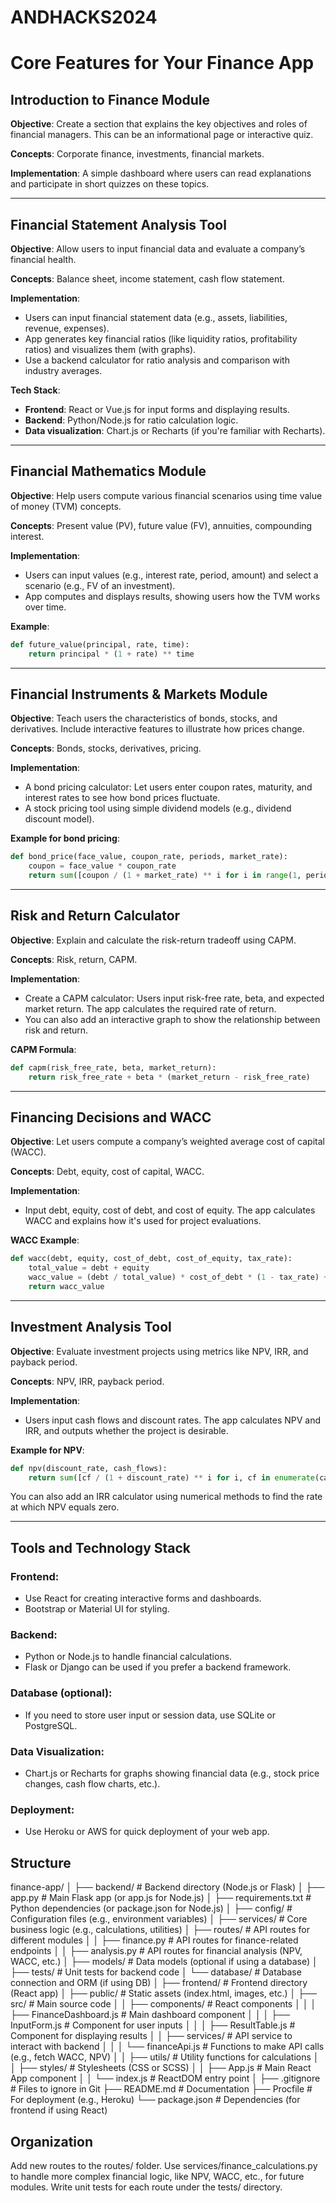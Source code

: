 # ANDHACKS2024

# Core Features for Your Finance App

## Introduction to Finance Module

**Objective**: Create a section that explains the key objectives and roles of financial managers. This can be an informational page or interactive quiz.

**Concepts**: Corporate finance, investments, financial markets.

**Implementation**: A simple dashboard where users can read explanations and participate in short quizzes on these topics.

---

## Financial Statement Analysis Tool

**Objective**: Allow users to input financial data and evaluate a company’s financial health.

**Concepts**: Balance sheet, income statement, cash flow statement.

**Implementation**:
- Users can input financial statement data (e.g., assets, liabilities, revenue, expenses).
- App generates key financial ratios (like liquidity ratios, profitability ratios) and visualizes them (with graphs).
- Use a backend calculator for ratio analysis and comparison with industry averages.

**Tech Stack**:
- **Frontend**: React or Vue.js for input forms and displaying results.
- **Backend**: Python/Node.js for ratio calculation logic.
- **Data visualization**: Chart.js or Recharts (if you're familiar with Recharts).

---

## Financial Mathematics Module

**Objective**: Help users compute various financial scenarios using time value of money (TVM) concepts.

**Concepts**: Present value (PV), future value (FV), annuities, compounding interest.

**Implementation**:
- Users can input values (e.g., interest rate, period, amount) and select a scenario (e.g., FV of an investment).
- App computes and displays results, showing users how the TVM works over time.

**Example**:

```python
def future_value(principal, rate, time):
    return principal * (1 + rate) ** time
```

---

## Financial Instruments & Markets Module

**Objective**: Teach users the characteristics of bonds, stocks, and derivatives. Include interactive features to illustrate how prices change.

**Concepts**: Bonds, stocks, derivatives, pricing.

**Implementation**:
- A bond pricing calculator: Let users enter coupon rates, maturity, and interest rates to see how bond prices fluctuate.
- A stock pricing tool using simple dividend models (e.g., dividend discount model).

**Example for bond pricing**:

```python
def bond_price(face_value, coupon_rate, periods, market_rate):
    coupon = face_value * coupon_rate
    return sum([coupon / (1 + market_rate) ** i for i in range(1, periods + 1)]) + face_value / (1 + market_rate) ** periods
```

---

## Risk and Return Calculator

**Objective**: Explain and calculate the risk-return tradeoff using CAPM.

**Concepts**: Risk, return, CAPM.

**Implementation**:
- Create a CAPM calculator: Users input risk-free rate, beta, and expected market return. The app calculates the required rate of return.
- You can also add an interactive graph to show the relationship between risk and return.

**CAPM Formula**:

```python
def capm(risk_free_rate, beta, market_return):
    return risk_free_rate + beta * (market_return - risk_free_rate)
```

---

## Financing Decisions and WACC

**Objective**: Let users compute a company’s weighted average cost of capital (WACC).

**Concepts**: Debt, equity, cost of capital, WACC.

**Implementation**:
- Input debt, equity, cost of debt, and cost of equity. The app calculates WACC and explains how it's used for project evaluations.

**WACC Example**:

```python
def wacc(debt, equity, cost_of_debt, cost_of_equity, tax_rate):
    total_value = debt + equity
    wacc_value = (debt / total_value) * cost_of_debt * (1 - tax_rate) + (equity / total_value) * cost_of_equity
    return wacc_value
```

---

## Investment Analysis Tool

**Objective**: Evaluate investment projects using metrics like NPV, IRR, and payback period.

**Concepts**: NPV, IRR, payback period.

**Implementation**:
- Users input cash flows and discount rates. The app calculates NPV and IRR, and outputs whether the project is desirable.

**Example for NPV**:

```python
def npv(discount_rate, cash_flows):
    return sum([cf / (1 + discount_rate) ** i for i, cf in enumerate(cash_flows)])
```

You can also add an IRR calculator using numerical methods to find the rate at which NPV equals zero.

---

## Tools and Technology Stack

### Frontend:
- Use React for creating interactive forms and dashboards.
- Bootstrap or Material UI for styling.

### Backend:
- Python or Node.js to handle financial calculations.
- Flask or Django can be used if you prefer a backend framework.

### Database (optional):
- If you need to store user input or session data, use SQLite or PostgreSQL.

### Data Visualization:
- Chart.js or Recharts for graphs showing financial data (e.g., stock price changes, cash flow charts, etc.).

### Deployment:
- Use Heroku or AWS for quick deployment of your web app.

## Structure
finance-app/
│
├── backend/                   # Backend directory (Node.js or Flask)
│   ├── app.py                 # Main Flask app (or app.js for Node.js)
│   ├── requirements.txt       # Python dependencies (or package.json for Node.js)
│   ├── config/                # Configuration files (e.g., environment variables)
│   ├── services/              # Core business logic (e.g., calculations, utilities)
│   ├── routes/                # API routes for different modules
│   │   ├── finance.py         # API routes for finance-related endpoints
│   │   ├── analysis.py        # API routes for financial analysis (NPV, WACC, etc.)
│   ├── models/                # Data models (optional if using a database)
│   ├── tests/                 # Unit tests for backend code
│   └── database/              # Database connection and ORM (if using DB)
│
├── frontend/                  # Frontend directory (React app)
│   ├── public/                # Static assets (index.html, images, etc.)
│   ├── src/                   # Main source code
│   │   ├── components/        # React components
│   │   │   ├── FinanceDashboard.js  # Main dashboard component
│   │   │   ├── InputForm.js   # Component for user inputs
│   │   │   ├── ResultTable.js # Component for displaying results
│   │   ├── services/          # API service to interact with backend
│   │   │   └── financeApi.js  # Functions to make API calls (e.g., fetch WACC, NPV)
│   │   ├── utils/             # Utility functions for calculations
│   │   ├── styles/            # Stylesheets (CSS or SCSS)
│   │   ├── App.js             # Main React App component
│   │   └── index.js           # ReactDOM entry point
│
├── .gitignore                 # Files to ignore in Git
├── README.md                  # Documentation
├── Procfile                   # For deployment (e.g., Heroku)
└── package.json               # Dependencies (for frontend if using React)

## Organization
Add new routes to the routes/ folder.
Use services/finance_calculations.py to handle more complex financial logic, like NPV, WACC, etc., for future modules.
Write unit tests for each route under the tests/ directory.